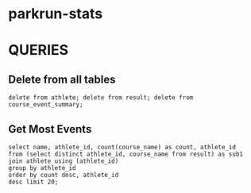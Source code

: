 # parkrun-stats

# QUERIES

## Delete from all tables

```
delete from athlete; delete from result; delete from course_event_summary;
```

## Get Most Events

```
select name, athlete_id, count(course_name) as count, athlete_id
from (select distinct athlete_id, course_name from result) as sub1
join athlete using (athlete_id)
group by athlete_id
order by count desc, athlete_id
desc limit 20;

```